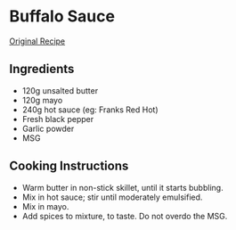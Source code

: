 # Buffalo Sauce

[Original Recipe](https://youtu.be/p-K8GDiTjqQ)

## Ingredients

* 120g unsalted butter
* 120g mayo
* 240g hot sauce (eg: Franks Red Hot)
* Fresh black pepper
* Garlic powder
* MSG

## Cooking Instructions

* Warm butter in non-stick skillet, until it starts bubbling.
* Mix in hot sauce; stir until moderately emulsified.
* Mix in mayo.
* Add spices to mixture, to taste. Do not overdo the MSG.
